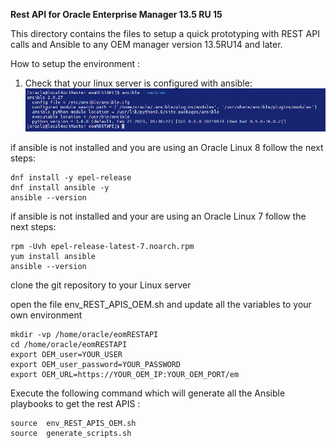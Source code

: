 **Rest API for Oracle Enterprise Manager 13.5 RU 15**

This directory contains the files to setup a quick prototyping with REST API calls and Ansible to any OEM manager version 13.5RU14 and later.


How to setup the environment :

1. Check that your linux server is configured with ansible:
   ![](images/check_ansible_installation.gif)

if ansible is not installed and you are using an Oracle Linux 8 follow the next steps:

```
dnf install -y epel-release
dnf install ansible -y
ansible --version
```

if ansible is not installed and your are using an Oracle Linux 7 follow the next steps:

```
rpm -Uvh epel-release-latest-7.noarch.rpm
yum install ansible
ansible --version
```

clone the git repository to your Linux server

open the file env_REST_APIS_OEM.sh and update all the variables to your own environment

```
mkdir -vp /home/oracle/eomRESTAPI
cd /home/oracle/eomRESTAPI
export OEM_user=YOUR_USER
export OEM_user_password=YOUR_PASSWORD
export OEM_URL=https://YOUR_OEM_IP:YOUR_OEM_PORT/em
```

Execute the following command which will generate all the Ansible playbooks to get the rest APIS :



```
source  env_REST_APIS_OEM.sh
source  generate_scripts.sh
```

